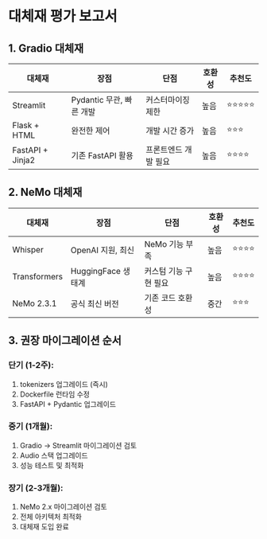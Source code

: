 # 대체재 평가 보고서

## 1. Gradio 대체재

| 대체재 | 장점 | 단점 | 호환성 | 추천도 |
|--------|------|------|--------|--------|
| Streamlit | Pydantic 무관, 빠른 개발 | 커스터마이징 제한 | 높음 | ⭐⭐⭐⭐⭐ |
| Flask + HTML | 완전한 제어 | 개발 시간 증가 | 높음 | ⭐⭐⭐ |
| FastAPI + Jinja2 | 기존 FastAPI 활용 | 프론트엔드 개발 필요 | 높음 | ⭐⭐⭐⭐ |

## 2. NeMo 대체재

| 대체재 | 장점 | 단점 | 호환성 | 추천도 |
|--------|------|------|--------|--------|
| Whisper | OpenAI 지원, 최신 | NeMo 기능 부족 | 높음 | ⭐⭐⭐⭐ |
| Transformers | HuggingFace 생태계 | 커스텀 기능 구현 필요 | 높음 | ⭐⭐⭐⭐ |
| NeMo 2.3.1 | 공식 최신 버전 | 기존 코드 호환성 | 중간 | ⭐⭐⭐ |

## 3. 권장 마이그레이션 순서

### 단기 (1-2주):
1. tokenizers 업그레이드 (즉시)
2. Dockerfile 런타임 수정
3. FastAPI + Pydantic 업그레이드

### 중기 (1개월):
1. Gradio → Streamlit 마이그레이션 검토
2. Audio 스택 업그레이드
3. 성능 테스트 및 최적화

### 장기 (2-3개월):
1. NeMo 2.x 마이그레이션 검토
2. 전체 아키텍처 최적화
3. 대체재 도입 완료